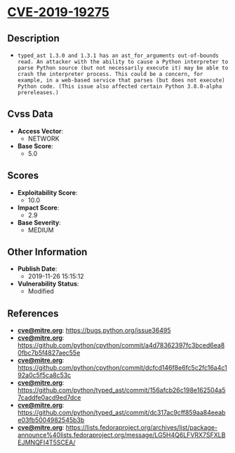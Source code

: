
# [CVE-2019-19275](https://bugs.python.org/issue36495)

## Description

- `typed_ast 1.3.0 and 1.3.1 has an ast_for_arguments out-of-bounds read. An attacker with the ability to cause a Python interpreter to parse Python source (but not necessarily execute it) may be able to crash the interpreter process. This could be a concern, for example, in a web-based service that parses (but does not execute) Python code. (This issue also affected certain Python 3.8.0-alpha prereleases.)`

## Cvss Data

- **Access Vector**:
  - NETWORK
- **Base Score**:
  - 5.0

## Scores

- **Exploitability Score**:
  - 10.0
- **Impact Score**:
  - 2.9
- **Base Severity**:
  - MEDIUM

## Other Information

- **Publish Date**:
  - 2019-11-26 15:15:12
- **Vulnerability Status**:
  - Modified

## References

- **cve@mitre.org**: https://bugs.python.org/issue36495
- **cve@mitre.org**: https://github.com/python/cpython/commit/a4d78362397fc3bced6ea80fbc7b5f4827aec55e
- **cve@mitre.org**: https://github.com/python/cpython/commit/dcfcd146f8e6fc5c2fc16a4c192a0c5f5ca8c53c
- **cve@mitre.org**: https://github.com/python/typed_ast/commit/156afcb26c198e162504a57caddfe0acd9ed7dce
- **cve@mitre.org**: https://github.com/python/typed_ast/commit/dc317ac9cff859aa84eeabe03fb5004982545b3b
- **cve@mitre.org**: https://lists.fedoraproject.org/archives/list/package-announce%40lists.fedoraproject.org/message/LG5H4Q6LFVRX7SFXLBEJMNQFI4T5SCEA/

